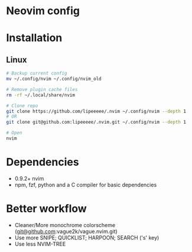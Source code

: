 # Neovim config

# Installation
## Linux
```bash
# Backup current config
mv ~/.config/nvim ~/.config/nvim_old

# Remove plugin cache files
rm -rf ~/.local/share/nvim

# Clone repo
git clone https://github.com/lipeeeee/.nvim ~/.config/nvim --depth 1
# OR
git clone git@github.com:lipeeeee/.nvim.git ~/.config/nvim --depth 1

# Open
nvim
```

# Dependencies
- 0.9.2+ nvim
- npm, fzf, python and a C compiler for basic dependencies

# Better workflow 
- Cleaner/More monochrome colorscheme (git@github.com:vague2k/vague.nvim.git)
- Use more SNIPE; QUICKLIST; HARPOON; SEARCH ('s' key)
- Use less NVIM-TREE
